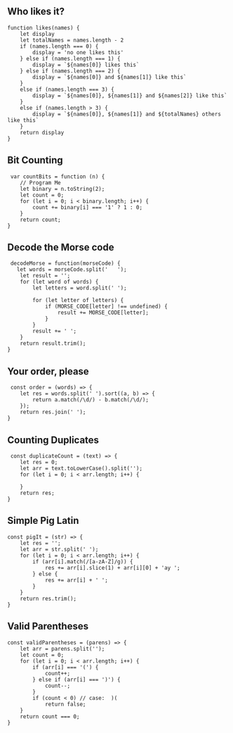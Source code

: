 ## Who likes it?

    function likes(names) {
        let display
        let totalNames = names.length - 2
        if (names.length === 0) {
            display = 'no one likes this'
        } else if (names.length === 1) {
            display = `${names[0]} likes this`
        } else if (names.length === 2) {
            display = `${names[0]} and ${names[1]} like this`
        }
        else if (names.length === 3) {
            display = `${names[0]}, ${names[1]} and ${names[2]} like this`
        }
        else if (names.length > 3) {
            display = `${names[0]}, ${names[1]} and ${totalNames} others like this`
        }
        return display
    }
 
 ## Bit Counting

     var countBits = function (n) {
        // Program Me
        let binary = n.toString(2);
        let count = 0;
        for (let i = 0; i < binary.length; i++) {
            count += binary[i] === '1' ? 1 : 0;
        }
        return count;
    }
    
 ## Decode the Morse code
 
     decodeMorse = function(morseCode) {
       let words = morseCode.split('   ');
        let result = '';
        for (let word of words) {
            let letters = word.split(' ');

            for (let letter of letters) {
                if (MORSE_CODE[letter] !== undefined) {
                    result += MORSE_CODE[letter];
                }
            }
            result += ' ';
        }
        return result.trim();
    }
    
 ## Your order, please
 
     const order = (words) => {
        let res = words.split(' ').sort((a, b) => {
            return a.match(/\d/) - b.match(/\d/); 
        });
        return res.join(' ');
    }
 
 ## Counting Duplicates
 
     const duplicateCount = (text) => {
        let res = 0;
        let arr = text.toLowerCase().split('');
        for (let i = 0; i < arr.length; i++) {

        }
        return res;
    }

## Simple Pig Latin

    const pigIt = (str) => {
        let res = '';
        let arr = str.split(' ');
        for (let i = 0; i < arr.length; i++) {
            if (arr[i].match(/[a-zA-Z]/g)) {
                res += arr[i].slice(1) + arr[i][0] + 'ay ';
            } else {
                res += arr[i] + ' ';
            }
        }
        return res.trim();
    }
    
## Valid Parentheses

    const validParentheses = (parens) => {
        let arr = parens.split('');
        let count = 0;
        for (let i = 0; i < arr.length; i++) {
            if (arr[i] === '(') {
                count++;
            } else if (arr[i] === ')') {
                count--;
            }
            if (count < 0) // case:  )(
                return false;
        }
        return count === 0;
    }


